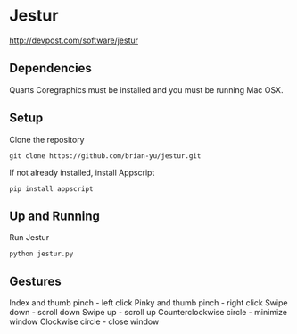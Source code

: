 Jestur
==========
http://devpost.com/software/jestur

Dependencies
-------------
Quarts Coregraphics must be installed and you must be running Mac OSX.

Setup
----------
Clone the repository
<pre><code>git clone https://github.com/brian-yu/jestur.git
</code></pre>

If not already installed, install Appscript
<pre><code>pip install appscript
</code></pre>


Up and Running
----------
Run Jestur
<pre><code>python jestur.py
</code></pre>

Gestures
---------
Index and thumb pinch 	- left click
Pinky and thumb pinch 	- right click
Swipe down 		- scroll down
Swipe up 		- scroll up
Counterclockwise circle	- minimize window
Clockwise circle	- close window




